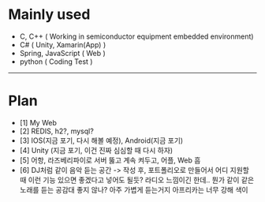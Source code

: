 # Mainly used
* C, C++ ( Working in semiconductor equipment embedded environment)
* C# ( Unity, Xamarin(App) )
* Spring, JavaScript ( Web )
* python ( Coding Test )

---------------------------------------------------------------------
# Plan
* [1] My Web
* [2] REDIS, h2?, mysql?
* [3] IOS(지금 포기, 다시 해볼 예정), Android(지금 포기)
* [4] Unity (지금 포기, 이건 진짜 심심할 때 다시 하자)
* [5] 어항, 라즈베리파이로 서버 뚫고 계속 켜두고, 어플, Web 흠
* [6] DJ처럼 같이 음악 듣는 공간 -> 작성 후, 포트폴리오로 만들어서 어디 지원할 때 이런 기능 있으면 좋겠다고 넣어도 될듯?
      라디오 느낌이긴 한데.. 뭔가 같이 같은 노래를 듣는 공감대 좋지 않나? 아주 가볍게 듣는거지 아프리카는 너무 강해 색이
